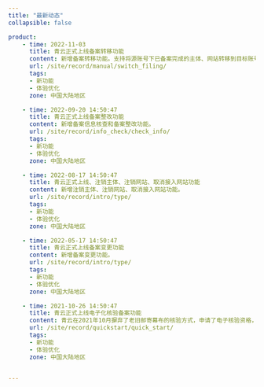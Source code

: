```yaml
---
title: "最新动态"
collapsible: false

product:
    - time: 2022-11-03
      title: 青云正式上线备案转移功能
      content: 新增备案转移功能。支持将源账号下已备案完成的主体、网站转移到目标账号下，对业务无影响。
      url: /site/record/manual/switch_filing/
      tags:
      - 新功能
      - 体验优化
      zone: 中国大陆地区

    - time: 2022-09-20 14:50:47
      title: 青云正式上线备案整改功能
      content: 新增备案信息核查和备案整改功能。
      url: /site/record/info_check/check_info/
      tags:
      - 新功能
      - 体验优化
      zone: 中国大陆地区

    - time: 2022-08-17 14:50:47
      title: 青云正式上线、注销主体、注销网站、取消接入网站功能
      content: 新增注销主体、注销网站、取消接入网站功能。
      url: /site/record/intro/type/
      tags:
      - 新功能
      - 体验优化
      zone: 中国大陆地区

    - time: 2022-05-17 14:50:47
      title: 青云正式上线备案变更功能
      content: 新增备案变更功能。
      url: /site/record/intro/type/
      tags:
      - 新功能
      - 体验优化
      zone: 中国大陆地区

    - time: 2021-10-26 14:50:47
      title: 青云正式上线电子化核验备案功能
      content: 青云在2021年10月摒弃了老旧邮寄幕布的核验方式，申请了电子核验资格，备案流程全面升级，采用电子核验方式，帮助用户更便捷的申请备案，节省备案时间。<br>新的备案系统支持以下备案类型：首次备案、新增网站、新增接入；其他备案类型将陆续上线。
      url: /site/record/quickstart/quick_start/
      tags:
      - 新功能
      - 体验优化
      zone: 中国大陆地区


---
```


<!-- 设置上述参数可生成产品动态页  -->